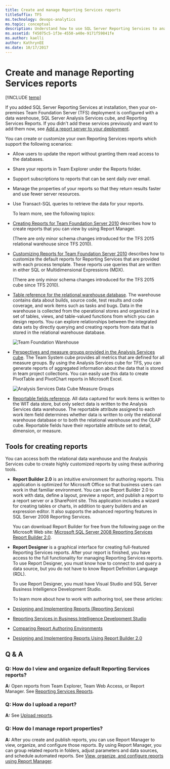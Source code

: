 ```yaml
---
title: Create and manage Reporting Services reports
titleSuffix: TFS 
ms.technology: devops-analytics
ms.topic: conceptual
description: Understand how to use SQL Server Reporting Services to analyze the progress and quality of your project - Team Foundation Server 
ms.assetid: f45075c5-1f3e-4550-a40e-9171f59841fe
ms.author: kaelli
author: KathrynEE
ms.date: 10/17/2017
---
```


# Create and manage Reporting Services reports

[!INCLUDE [temp](../includes/tfs-report-platform-version.md)]

If you added SQL Server Reporting Services at installation, then your on-premises Team Foundation Server (TFS) deployment is configured with a data warehouse, SQL Server Analysis Services cube, and Reporting Services Reports. If you didn't add these services previously and want to add them now, see [Add a report server to your deployment](../admin/add-a-report-server.md?toc=/azure/devops/report/toc.json&bc=/azure/devops/report/breadcrumb/toc.json).

You can create or customize your own Reporting Services reports which support the following scenarios:

- Allow users to update the report without granting them read access to the databases.

- Share your reports in Team Explorer under the Reports folder.

- Support subscriptions to reports that can be sent daily over email.

- Manage the properties of your reports so that they return results faster and use fewer server resources.

- Use Transact-SQL queries to retrieve the data for your reports.

  To learn more, see the following topics:

- [Creating Reports for Team Foundation Server 2010](https://go.microsoft.com/fwlink/?LinkID=199478) describes how to create reports that you can view by using Report Manager.

  (There are only minor schema changes introduced for the TFS 2015 relational warehouse since TFS 2010).

- [Customizing Reports for Team Foundation Server 2010](https://go.microsoft.com/fwlink/?LinkID=199479) describes how to customize the default reports for Reporting Services that are provided with each process template. These reports use queries that are written in either SQL or Multidimensional Expressions (MDX).

  (There are only minor schema changes introduced for the TFS 2015 cube since TFS 2010).

- [Table reference for the relational warehouse database](table-reference-relational-warehouse-database.md). The warehouse contains data about builds, source code, test results and code coverage, and work items such as tasks and bugs. Data in the warehouse is collected from the operational stores and organized in a set of tables, views, and table-valued functions from which you can design reports. You can explore relationships between the integrated data sets by directly querying and creating reports from data that is stored in the relational warehouse database.

  ![Team Foundation Warehouse](media/teamproj_warehouse.png "TeamProj_Warehouse")

- [Perspectives and measure groups provided in the Analysis Services cube](perspective-measure-groups-cube.md). The Team System cube provides all metrics that are defined for all measure groups. By using the Analysis Services cube for TFS, you can generate reports of aggregated information about the data that is stored in team project collections. You can easily use this data to create PivotTable and PivotChart reports in Microsoft Excel.

  ![Analysis Services Data Cube Measure Groups](media/rpt_measuregroups.png "RPT_MeasureGroups")

- [Reportable fields reference](../../reference/xml/reportable-fields-reference.md?toc=/azure/devops/report/toc.json&bc=/azure/devops/report/breadcrumb/toc.json). All data captured for work items is written to the WIT data store, but only select data is written to the Analysis Services data warehouse. The reportable attribute assigned to each work item field determines whether data is written to only the relational warehouse database or to both the relational warehouse and the OLAP cube. Reportable fields have their reportable attribute set to detail, dimension, or measure.

## Tools for creating reports

You can access both the relational data warehouse and the Analysis Services cube to create highly customized reports by using these authoring tools.

- **Report Builder 2.0** is an intuitive environment for authoring reports. This application is optimized for Microsoft Office so that business users can work in that familiar environment. You can use Report Builder 2.0 to work with data, define a layout, preview a report, and publish a report to a report server or a SharePoint site. This application includes a wizard for creating tables or charts, in addition to query builders and an expression editor. It also supports the advanced reporting features in SQL Server 2008 Reporting Services.

  You can download Report Builder for free from the following page on the Microsoft Web site: [Microsoft SQL Server 2008 Reporting Services Report Builder 2.0](https://www.microsoft.com/download/details.aspx?id=24085).

- **Report Designer** is a graphical interface for creating full-featured Reporting Services reports. After your report is finished, you have access to the full functionality for managing Reporting Services reports. To use Report Designer, you must know how to connect to and query a data source, but you do not have to know Report Definition Language (RDL).

  To use Report Designer, you must have Visual Studio and SQL Server Business Intelligence Development Studio.

  To learn more about how to work with authoring tool, see these articles:

- [Designing and Implementing Reports (Reporting Services)](https://go.microsoft.com/fwlink/?LinkId=181950)
- [Reporting Services in Business Intelligence Development Studio](https://go.microsoft.com/fwlink/?LinkId=181951)
- [Comparing Report Authoring Environments](https://go.microsoft.com/fwlink/?LinkId=181952)
- [Designing and Implementing Reports Using Report Builder 2.0](https://go.microsoft.com/fwlink/?LinkId=181953)

## <a name="AdditionalResources"></a> Q & A

### Q: How do I view and organize default Reporting Services reports?

**A:** Open reports from Team Explorer, Team Web Access, or Report Manager. See [Reporting Services Reports](reporting-services-reports.md).

### Q: How do I upload a report?

**A:** See [Upload reports](../admin/upload-reports.md).

### Q: How do I manage report properties?

**A:** After you create and publish reports, you can use Report Manager to view, organize, and configure those reports. By using Report Manager, you can group related reports in folders, adjust parameters and data sources, and schedule automated reports. See [View, organize, and configure reports using Report Manager](../admin/view-upload-organize-reporting-services-reports.md).

